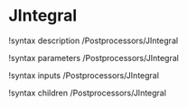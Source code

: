 <!-- MOOSE Documentation Stub: Remove this when content is added. -->

# JIntegral
!syntax description /Postprocessors/JIntegral

!syntax parameters /Postprocessors/JIntegral

!syntax inputs /Postprocessors/JIntegral

!syntax children /Postprocessors/JIntegral
